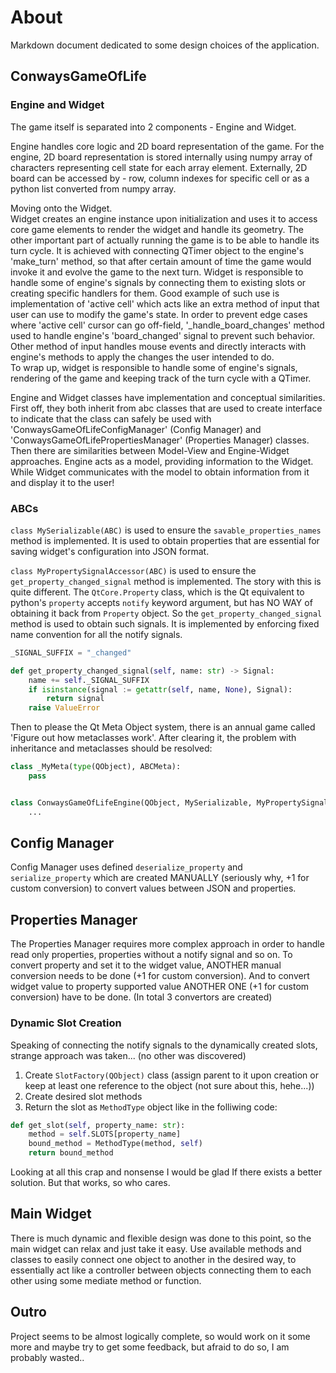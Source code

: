 # About

Markdown document dedicated to some design choices of the application.

## ConwaysGameOfLife

### Engine and Widget

The game itself is separated into 2 components - Engine and Widget.

Engine handles core logic and 2D board representation of the game.
For the engine, 2D board representation is stored internally 
using numpy array of characters representing cell state for each array element.
Externally, 2D board can be accessed by - row, column indexes for specific cell 
or as a python list converted from numpy array.

Moving onto the Widget.  
Widget creates an engine instance upon initialization and uses it to access core game elements to
render the widget and handle its geometry.
The other important part of actually running the game is to be able to handle its turn cycle.
It is achieved with connecting QTimer object to the engine's 'make_turn' method, so that after certain amount
of time the game would invoke it and evolve the game to the next turn.
Widget is responsible to handle some of engine's signals by connecting them to 
existing slots or creating specific handlers for them. 
Good example of such use is implementation of 'active cell' which acts like an extra method of input
that user can use to modify the game's state. In order to prevent edge cases where 'active cell' cursor can go off-field, '_handle_board_changes' method used to handle engine's 'board_changed' signal to prevent such  behavior.
Other method of input handles mouse events and directly interacts with engine's methods to apply the changes
the user intended to do.  
To wrap up, widget is responsible to handle some of engine's signals, rendering of the game and
keeping track of the turn cycle with a QTimer.

Engine and Widget classes have implementation and conceptual similarities.
First off, they both inherit from abc classes that are used to create interface to indicate that the class can safely be used with
'ConwaysGameOfLifeConfigManager' (Config Manager) and 'ConwaysGameOfLifePropertiesManager' (Properties Manager) classes.  
Then there are similarities between Model-View and Engine-Widget approaches.
Engine acts as a model, providing information to the Widget.
While Widget communicates with the model  to obtain information from it and display it to the user!


### ABCs

`class MySerializable(ABC)` is used to ensure the `savable_properties_names` method is implemented. It is used
to obtain properties that are essential for saving widget's configuration into JSON format.

`class MyPropertySignalAccessor(ABC)` is used to ensure the `get_property_changed_signal` method is implemented.
The story with this is quite different. 
The `QtCore.Property` class, which is the Qt equivalent to python's `property` accepts `notify` keyword argument,
but has NO WAY of obtaining it back from `Property` object.
So the `get_property_changed_signal` method is used to obtain such signals.
It is implemented by enforcing fixed name convention for all the notify signals.

```python
_SIGNAL_SUFFIX = "_changed"

def get_property_changed_signal(self, name: str) -> Signal:
    name += self._SIGNAL_SUFFIX
    if isinstance(signal := getattr(self, name, None), Signal):
        return signal
    raise ValueError
```

Then to please the Qt Meta Object system, there is an annual game called 'Figure out how metaclasses work'.
After clearing it, the problem with inheritance and metaclasses should be resolved:

```python
class _MyMeta(type(QObject), ABCMeta):
    pass


class ConwaysGameOfLifeEngine(QObject, MySerializable, MyPropertySignalAccessor, metaclass=_MyMeta):
    ...
```

## Config Manager

Config Manager uses defined `deserialize_property` and `serialize_property` 
which are created MANUALLY (seriously why, +1 for custom conversion) to convert values between JSON and properties.

## Properties Manager

The Properties Manager requires more complex approach in order to handle read only properties, 
properties without a notify signal and so on.
To convert property and set it to the widget value,
ANOTHER manual conversion needs to be done (+1 for custom conversion).
And to convert widget value to property supported value
ANOTHER ONE (+1 for custom conversion) have to be done. (In total 3 convertors are created)

### Dynamic Slot Creation

Speaking of connecting the notify signals to the dynamically created slots,
strange approach was taken... (no other was discovered)
1. Create `SlotFactory(QObject)` class (assign parent to it upon creation or keep at least one reference to the object (not sure about this, hehe...))
2. Create desired slot methods
3. Return the slot as `MethodType` object like in the folliwing code:
```python
def get_slot(self, property_name: str):
    method = self.SLOTS[property_name]
    bound_method = MethodType(method, self)
    return bound_method
```

Looking at all this crap and nonsense I would be glad If there exists a better solution.
But that works, so who cares.


## Main Widget

There is much dynamic and flexible design was done to this point,
so the main widget can relax and just take it easy.
Use available methods and classes to easily connect one object to another in the desired way, to essentially act like a controller between objects connecting them to each other using some mediate method or function.

## Outro

Project seems to be almost logically complete, so would work on it some more and maybe try
to get some feedback, but afraid to do so, I am probably wasted..
